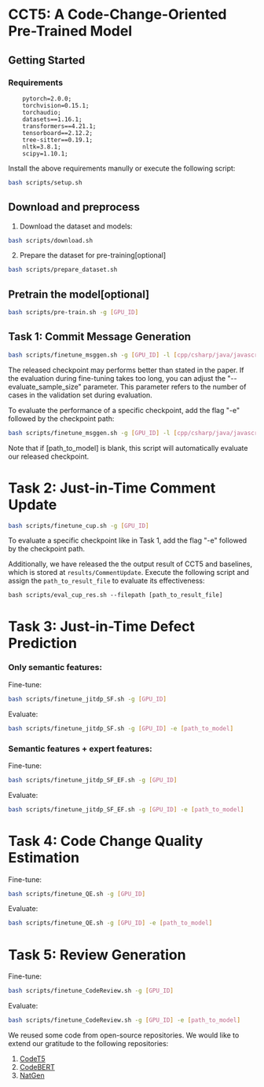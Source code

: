 # CCT5: A Code-Change-Oriented Pre-Trained Model

## Getting Started


### Requirements
```
    pytorch=2.0.0;
    torchvision=0.15.1;
    torchaudio;
    datasets==1.16.1;
    transformers==4.21.1;
    tensorboard==2.12.2;
    tree-sitter==0.19.1;
    nltk=3.8.1;
    scipy=1.10.1;
```

Install the above requirements manully or execute the following script:
```bash
bash scripts/setup.sh
```


## Download and preprocess
1. Download the dataset and models:
```bash
bash scripts/download.sh
```
2. Prepare the dataset for pre-training[optional]
```bash
bash scripts/prepare_dataset.sh
```

## Pretrain the model[optional]
```bash
bash scripts/pre-train.sh -g [GPU_ID]
```

## Task 1: Commit Message Generation
```bash
bash scripts/finetune_msggen.sh -g [GPU_ID] -l [cpp/csharp/java/javascript/python/fira]
```
The released checkpoint may performs better than stated in the paper.
If the evaluation during fine-tuning takes too long, you can adjust the "--evaluate_sample_size" parameter. This parameter refers to the number of cases in the validation set during evaluation.

To evaluate the performance of a specific checkpoint, add the flag "-e" followed by the checkpoint path: 

```bash
bash scripts/finetune_msggen.sh -g [GPU_ID] -l [cpp/csharp/java/javascript/python/fira] -e [path_to_model]
```
Note that if [path_to_model] is blank, this script will automatically evaluate our released checkpoint.

# Task 2: Just-in-Time Comment Update
```bash
bash scripts/finetune_cup.sh -g [GPU_ID]
```
To evaluate a specific checkpoint like in Task 1, add the flag "-e" followed by the checkpoint path.

Additionally, we have released the the output result of CCT5 and baselines, which is stored at `results/CommentUpdate`. Execute the following script and assign the `path_to_result_file` to evaluate its effectiveness:
```
bash scripts/eval_cup_res.sh --filepath [path_to_result_file]
```
# Task 3: Just-in-Time Defect Prediction
### Only semantic features: 
Fine-tune:
```bash
bash scripts/finetune_jitdp_SF.sh -g [GPU_ID]
```
Evaluate:
```bash
bash scripts/finetune_jitdp_SF.sh -g [GPU_ID] -e [path_to_model]
```
### Semantic features + expert features: 

Fine-tune:
```bash
bash scripts/finetune_jitdp_SF_EF.sh -g [GPU_ID]
```
Evaluate:
```bash
bash scripts/finetune_jitdp_SF_EF.sh -g [GPU_ID] -e [path_to_model]
```

# Task 4: Code Change Quality Estimation

Fine-tune:
```bash
bash scripts/finetune_QE.sh -g [GPU_ID]
```
Evaluate:
```bash
bash scripts/finetune_QE.sh -g [GPU_ID] -e [path_to_model]
```

# Task 5: Review Generation
Fine-tune:
```bash
bash scripts/finetune_CodeReview.sh -g [GPU_ID]
```
Evaluate:
```bash
bash scripts/finetune_CodeReview.sh -g [GPU_ID] -e [path_to_model]
```

We reused some code from open-source repositories. We would like to extend our gratitude to the following repositories:
1. [CodeT5](https://github.com/salesforce/CodeT5)
2. [CodeBERT](https://github.com/microsoft/CodeBERT)
2. [NatGen](https://github.com/saikat107/NatGen)
